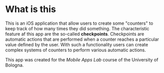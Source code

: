 # What is this

This is an iOS application that allow users to create some "counters" to keep track of how many times they did something. The characteristic feature af this app are the so-called **checkpoints**. Checkpoints are automatic actions that are performed when a counter reaches a particular value defined by the user. With such a functionality users can create complex systems of counters to perform various automatic actions.

This app was created for the *Mobile Apps Lab* course of the University of Bologna.
